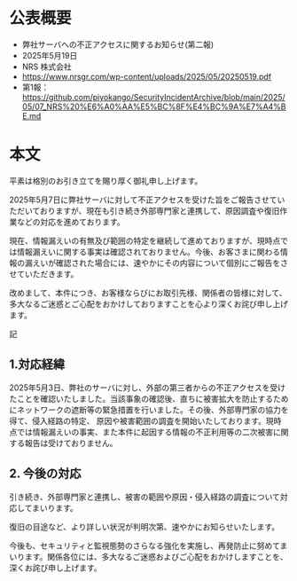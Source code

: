 # 公表概要
- 弊社サーバへの不正アクセスに関するお知らせ(第二報)
- 2025年5月19日
- NRS 株式会社
- https://www.nrsgr.com/wp-content/uploads/2025/05/20250519.pdf
- 第1報：https://github.com/piyokango/SecurityIncidentArchive/blob/main/2025/05/07_NRS%20%E6%A0%AA%E5%BC%8F%E4%BC%9A%E7%A4%BE.md

# 本文
平素は格別のお引き立てを賜り厚く御礼申し上げます。

2025年5月7日に弊社サーバに対して不正アクセスを受けた旨をご報告させていただいておりますが、現在も引き続き外部専門家と連携して、原因調査や復旧作業などの対応を進めております。

現在、情報漏えいの有無及び範囲の特定を継続して進めておりますが、現時点では情報漏えいに関する事実は確認されておりません。今後、お客さまに関わる情報の漏えいが確認された場合には、速やかにその内容について個別にご報告をさせていただきます。

改めまして、本件につき、お客様ならびにお取引先様、関係者の皆様に対して、多大なるご迷惑とご心配をおかけしておりますことを心より深くお詫び申し上げます。

記

## 1.対応経緯
2025年5月3日、弊社のサーバに対し、外部の第三者からの不正アクセスを受けたことを確認いたしました。当該事象の確認後、直ちに被害拡大を防止するためにネットワークの遮断等の緊急措置を行いました。その後、外部専門家の協力を得て、侵入経路の特定、 原因や被害範囲の調査を開始いたしております。現時点では情報漏えいの事実、また本件に起因する情報の不正利用等の二次被害に関する報告は受けておりません。

## 2. 今後の対応
引き続き、外部専門家と連携し、被害の範囲や原因・侵入経路の調査について対応してまいります。

復旧の目途など、より詳しい状況が判明次第、速やかにお知らせいたします。

今後も、セキュリティと監視態勢のさらなる強化を実施し、再発防止に努めてまいります。関係各位には、多大なるご迷惑およびご心配をおかけしますことを、深くお詫び申し上げます。
